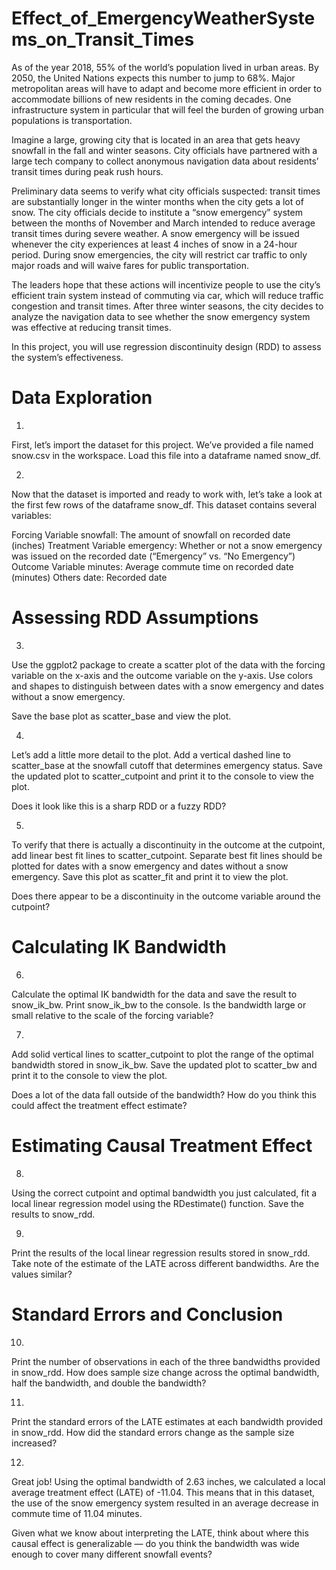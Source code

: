 # Effect_of_EmergencyWeatherSystems_on_Transit_Times

As of the year 2018, 55% of the world’s population lived in urban areas. By 2050, the United Nations expects this number to jump to 68%. 
Major metropolitan areas will have to adapt and become more efficient in order to accommodate billions of new residents in the coming decades. 
One infrastructure system in particular that will feel the burden of growing urban populations is transportation.

Imagine a large, growing city that is located in an area that gets heavy snowfall in the fall and winter seasons. 
City officials have partnered with a large tech company to collect anonymous navigation data about residents’ transit times during peak rush hours.

Preliminary data seems to verify what city officials suspected: transit times are substantially longer in the winter months when the city gets a lot of snow. 
The city officials decide to institute a “snow emergency” system between the months of November and March intended to reduce average transit times during severe weather. 
A snow emergency will be issued whenever the city experiences at least 4 inches of snow in a 24-hour period. 
During snow emergencies, the city will restrict car traffic to only major roads and will waive fares for public transportation.

The leaders hope that these actions will incentivize people to use the city’s efficient train system instead of commuting via car, which will reduce traffic congestion and transit times. 
After three winter seasons, the city decides to analyze the navigation data to see whether the snow emergency system was effective at reducing transit times.

In this project, you will use regression discontinuity design (RDD) to assess the system’s effectiveness. 

# Data Exploration

1.
First, let’s import the dataset for this project. We’ve provided a file named snow.csv in the workspace. Load this file into a dataframe named snow_df.

2.

Now that the dataset is imported and ready to work with, let’s take a look at the first few rows of the dataframe snow_df. This dataset contains several variables:

Forcing Variable
snowfall: The amount of snowfall on recorded date (inches)
Treatment Variable
emergency: Whether or not a snow emergency was issued on the recorded date (“Emergency” vs. “No Emergency”)
Outcome Variable
minutes: Average commute time on recorded date (minutes)
Others
date: Recorded date


# Assessing RDD Assumptions
3.
Use the ggplot2 package to create a scatter plot of the data with the forcing variable on the x-axis and the outcome variable on the y-axis. Use colors and shapes to distinguish between dates with a snow emergency and dates without a snow emergency.

Save the base plot as scatter_base and view the plot.


4.
Let’s add a little more detail to the plot. Add a vertical dashed line to scatter_base at the snowfall cutoff that determines emergency status. Save the updated plot to scatter_cutpoint and print it to the console to view the plot.

Does it look like this is a sharp RDD or a fuzzy RDD?


5.
To verify that there is actually a discontinuity in the outcome at the cutpoint, add linear best fit lines to scatter_cutpoint. Separate best fit lines should be plotted for dates with a snow emergency and dates without a snow emergency. Save this plot as scatter_fit and print it to view the plot.

Does there appear to be a discontinuity in the outcome variable around the cutpoint?



# Calculating IK Bandwidth

6.
Calculate the optimal IK bandwidth for the data and save the result to snow_ik_bw. Print snow_ik_bw to the console. Is the bandwidth large or small relative to the scale of the forcing variable?


7.
Add solid vertical lines to scatter_cutpoint to plot the range of the optimal bandwidth stored in snow_ik_bw. Save the updated plot to scatter_bw and print it to the console to view the plot.

Does a lot of the data fall outside of the bandwidth? How do you think this could affect the treatment effect estimate?


# Estimating Causal Treatment Effect

8.
Using the correct cutpoint and optimal bandwidth you just calculated, fit a local linear regression model using the RDestimate() function. Save the results to snow_rdd.



9.
Print the results of the local linear regression results stored in snow_rdd. Take note of the estimate of the LATE across different bandwidths. Are the values similar?


# Standard Errors and Conclusion
10.
Print the number of observations in each of the three bandwidths provided in snow_rdd. How does sample size change across the optimal bandwidth, half the bandwidth, and double the bandwidth?



11.
Print the standard errors of the LATE estimates at each bandwidth provided in snow_rdd. How did the standard errors change as the sample size increased?



12.
Great job! Using the optimal bandwidth of 2.63 inches, we calculated a local average treatment effect (LATE) of -11.04. 
This means that in this dataset, 
the use of the snow emergency system resulted in an average decrease in commute time of 11.04 minutes.

Given what we know about interpreting the LATE, think about where this causal effect is generalizable — do you think the bandwidth was wide enough to cover many different snowfall events?
